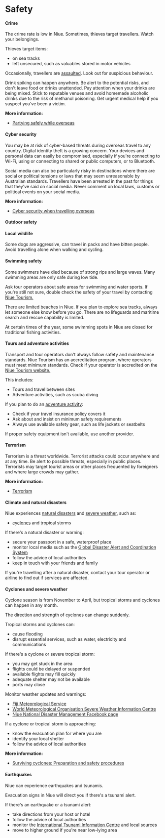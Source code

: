 # Safety

#### Crime

The crime rate is low in Niue. Sometimes, thieves target travellers. Watch your belongings.

Thieves target items:

* on sea tracks
* left unsecured, such as valuables stored in motor vehicles

Occasionally, travellers are [assaulted](/while-youre-away/crime/assaulted "I've been assaulted overseas"). Look out for suspicious behaviour.

Drink spiking can happen anywhere. Be alert to the potential risks, and don't leave food or drinks unattended. Pay attention when your drinks are being mixed. Stick to reputable venues and avoid homemade alcoholic drinks due to the risk of methanol poisoning. Get urgent medical help if you suspect you’ve been a victim.

**More information:**

* [Partying safely while overseas](https://aus01.safelinks.protection.outlook.com/?url=https%3A%2F%2Fwww.smartraveller.gov.au%2Fbefore-you-go%2Fsafety%2Fpartying&data=05%7C02%7Ctravel.advice%40dfat.gov.au%7Cbd0cd565db744527188508dd41a4930d%7C9b7f23b30e8347a58a40ffa8a6fea536%7C0%7C0%7C638738897283012466%7CUnknown%7CTWFpbGZsb3d8eyJFbXB0eU1hcGkiOnRydWUsIlYiOiIwLjAuMDAwMCIsIlAiOiJXaW4zMiIsIkFOIjoiTWFpbCIsIldUIjoyfQ%3D%3D%7C0%7C%7C%7C&sdata=qp1rtZVwr0bEDnjjjWFKCc1hN8EKxoBJAVokbmzt8hY%3D&reserved=0)

#### Cyber security

You may be at risk of cyber-based threats during overseas travel to any country. Digital identity theft is a growing concern. Your devices and personal data can easily be compromised, especially if you're connecting to Wi-Fi, using or connecting to shared or public computers, or to Bluetooth.  
  
Social media can also be particularly risky in destinations where there are social or political tensions or laws that may seem unreasonable by Australian standards. Travellers have been arrested in the past for things that they've said on social media. Never comment on local laws, customs or political events on your social media.

**More information:**

* [Cyber security when travelling overseas](https://www.smartraveller.gov.au/before-you-go/staying-safe/cyber-security)

#### Outdoor safety

#### Local wildlife

Some dogs are aggressive, can travel in packs and have bitten people. Avoid travelling alone when walking and cycling.

#### Swimming safety

Some swimmers have died because of strong rips and large waves. Many swimming areas are only safe during low tide.

Ask tour operators about safe areas for swimming and water sports. If you're still not sure, double check the safety of your travel by contacting [Niue Tourism.](https://www.niueisland.com/contact)

There are limited beaches in Niue. If you plan to explore sea tracks, always let someone else know before you go. There are no lifeguards and maritime search and rescue capability is limited.

At certain times of the year, some swimming spots in Niue are closed for traditional fishing activities.

#### Tours and adventure activities

Transport and tour operators don't always follow safety and maintenance standards. Niue Tourism has an accreditation program, where operators must meet minimum standards. Check if your operator is accredited on the [Niue Tourism website.](https://www.niueisland.com/accommodation-1#:~:text=Niue%20Tourism%20has%20established%20minimum,improve%20business%20and%20sustainability%20outcomes.)

This includes:

* Tours and travel between sites
* Adventure activities, such as scuba diving

If you plan to do an [adventure activity](/before-you-go/activities/adventure "Going overseas for sports and adventure"):

* Check if your travel insurance policy covers it
* Ask about and insist on minimum safety requirements
* Always use available safety gear, such as life jackets or seatbelts

If proper safety equipment isn't available, use another provider.

#### Terrorism

Terrorism is a threat worldwide. Terrorist attacks could occur anywhere and at any time. Be alert to possible threats, especially in public places. Terrorists may target tourist areas or other places frequented by foreigners and where large crowds may gather.

**More information:**

* [Terrorism](/before-you-go/safety/terrorism "Terrorism")

#### Climate and natural disasters

Niue experiences [natural disasters](/before-you-go/safety/natural-disasters "Staying safe when there's a natural disaster") and [severe weather](/while-youre-away/crisis-or-emergency/severe-weather-incident "There's a severe weather incident"), such as:

* [cyclones](/before-you-go/safety/natural-disasters "Staying safe when there's a natural disaster") and tropical storms

If there's a natural disaster or warning:

* secure your passport in a safe, waterproof place
* monitor local media such as the [Global Disaster Alert and Coordination System](https://gdacs.org/)
* follow the advice of local authorities
* keep in touch with your friends and family

If you're travelling after a natural disaster, contact your tour operator or airline to find out if services are affected.

#### Cyclones and severe weather

Cyclone season is from November to April, but tropical storms and cyclones can happen in any month.

The direction and strength of cyclones can change suddenly.

Tropical storms and cyclones can:

* cause flooding
* disrupt essential services, such as water, electricity and communications

If there's a cyclone or severe tropical storm:

* you may get stuck in the area
* flights could be delayed or suspended
* available flights may fill quickly
* adequate shelter may not be available
* ports may close

Monitor weather updates and warnings:

* [Fiji Meteorological Service](http://www.met.gov.fj/)
* [World Meteorological Organisation Severe Weather Information Centre](http://severe.worldweather.org/)
* [Niue National Disaster Management Facebook page](https://www.facebook.com/Niue-National-Disaster-Management-198042827527718/)

If a cyclone or tropical storm is approaching:

* know the evacuation plan for where you are
* identify your local shelter
* follow the advice of local authorities

**More information:**

* [Surviving cyclones: Preparation and safety procedures](http://www.bom.gov.au/cyclone/about/checklist.shtml)

#### Earthquakes

Niue can experience earthquakes and tsunamis.

Evacuation signs in Niue will direct you if there's a tsunami alert.

If there's an earthquake or a tsunami alert:

* take directions from your host or hotel
* follow the advice of local authorities
* monitor the [International Tsunami Information Centre](http://itic.ioc-unesco.org/index.php?option=com_content&view=category&id=1437&Itemid=1437) and local sources
* move to higher ground if you're near low-lying area
